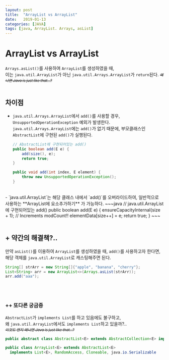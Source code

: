 ```yaml
---
layout: post
title:  "ArrayList vs ArrayList"
date:   2019-01-13
categories: [JAVA]
tags: [java, ArrayList. Arrays, asList]
---
```


# ArrayList vs ArrayList

`Arrays.asList()`를 사용하여 `ArrayList`를 생성하였을 때,  
이는 `java.util.ArrayList`가 아닌 `java.util.Arrays.ArrayList`가 `return`된다.  <small>*~~왜냐면 Java is just like that...?~~*</small>  
<br/>

## 차이점
- `java.util.Arrays.ArrayList`에서 `add()`를 사용할 경우, `UnsupportedOperationException` 예외가 발생한다.  
`java.util.Arrays.ArrayList`에는 `add()`가 없기 때문에, 부모클래스인 `AbstractList`에 구현된 `add()`가 실행된다.
    ~~~java
    // AbstractList에 구현되어있는 add()
    public boolean add(E e) {
        add(size(), e);
        return true;
    }

    public void add(int index, E element) {
        throw new UnsupportedOperationException();
    }
    ~~~  
<br/>
- `java.util.ArrayList`는 해당 클래스 내에서 `add()`를 오버라이드하여, 일반적으로 사용하는 **ArrayList에 요소추가하기** 가 가능하다.  
    ~~~java
    // java.util.ArrayList에 구현되어있는 add()
    public boolean add(E e) {
        ensureCapacityInternal(size + 1);  // Increments modCount!!
        elementData[size++] = e;
        return true;
    }
    ~~~  
<br/><br/>


## + 약간의 해결책?..  
만약 `asList()`를 이용하여 `ArrayList`를 생성하였을 때, `add()`를 사용하고자 한다면, 해당 객체를 `java.util.ArrayList`로 캐스팅해주면 된다.
  ~~~java
  String[] strArr = new String[]{"apple", "banana", "cherry"};
  List<String> arr = new ArrayList<>(Arrays.asList(strArr));
  arr.add("aaa");
  ~~~  
<br/><br/>  


### ++ 또다른 궁금증  
`AbstractList`가 `implements List`를 하고 있음에도 불구하고,  
왜 `java.util.ArrayList`에서도 `implements List`하고 있을까?..  
<small>*~~이것도 왠지 왜냐면 Java is just like that...?~~*</small>  
~~~java
public abstract class AbstractList<E> extends AbstractCollection<E> implements List<E>
~~~  
~~~java
public class ArrayList<E> extends AbstractList<E>
  implements List<E>, RandomAccess, Cloneable, java.io.Serializable
~~~  
